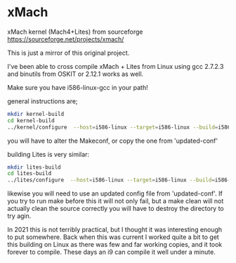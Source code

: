 # xMach
 xMach kernel (Mach4+Lites) from sourceforge
https://sourceforge.net/projects/xmach/

This is just a mirror of this original project.

I've been able to cross compile xMach + Lites from Linux using gcc 2.7.2.3 and binutils from OSKIT
or 2.12.1 works as well.

Make sure you have i586-linux-gcc in your path!

general instructions are;
```bash
mkdir kernel-build  
cd kernel-build  
../kernel/configure  --host=i586-linux --target=i586-linux --build=i586-linux --enable-elf --enable-libmach --enable-linuxdev --prefix=/usr/local/xmach
```

you will have to alter the Makeconf, or copy the one from 'updated-conf'

building Lites is very similar:
```bash
mkdir lites-build  
cd lites-build  
../lites/configure  --host=i586-linux --target=i586-linux --build=i586-linux --enable-mach4 --prefix=/usr/local/xmach --with-mach4=../kernel LITES_CONFIG=LARGE
```

likewise you will need to use an updated config file from 'updated-conf'.  If you try to run make before this it will not only fail, but a make clean will not actually clean the source correctly you will have to destroy the directory to try agin.

In 2021 this is not terribly practical, but I thought it was interesting enough to put somewhere.  Back when this was current I worked quite a bit to get this building on Linux as there was few and far working copies, and it took forever to compile.  These days an i9 can compile it well under a minute.
